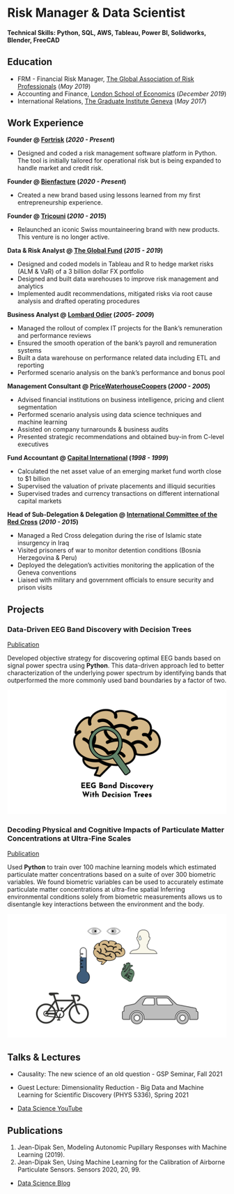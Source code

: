 # Risk Manager & Data Scientist

#### Technical Skills: Python, SQL, AWS, Tableau, Power BI, Solidworks, Blender, FreeCAD

## Education
- FRM - Financial Risk Manager, [The Global Association of Risk Professionals](https://www.garp.org/) (_May 2019_)								       
- Accounting and Finance, [London School of Economics](https://www.lse.ac.uk/) (_December 2019_)
- International Relations, [The Graduate Institute Geneva](https://www.graduateinstitute.ch/) (_May 2017_)

## Work Experience
**Founder @ [Fortrisk](https://fortrisk.com) (_2020 - Present_)**
- Designed and coded a risk management software platform in Python. The tool is initially tailored for operational risk but is being expanded to handle market and credit risk.

**Founder @ [Bienfacture](https://www.bienfacture.com) (_2020 - Present_)**
- Created a new brand based using lessons learned from my first entrepreneurship experience.

**Founder @ [Tricouni](https://web-production-47f7.up.railway.app) (_2010 - 2015_)**
- Relaunched an iconic Swiss mountaineering brand with new products. This venture is no longer active.

**Data & Risk Analyst @ [The Global Fund](https://www.theglobalfund.org) (_2015 - 2019_)**
- Designed and coded models in Tableau and R to hedge market risks (ALM & VaR) of a 3 billion dollar FX portfolio
- Designed and built data warehouses to improve risk management and analytics
- Implemented audit recommendations, mitigated risks via root cause analysis and drafted operating procedures

**Business Analyst @ [Lombard Odier](https://www.lombardodier.com) (_2005- 2009_)**
- Managed the rollout of complex IT projects for the Bank’s remuneration and performance reviews
- Ensured the smooth operation of the bank’s payroll and remuneration systems
- Built a data warehouse on performance related data including ETL and reporting
- Performed scenario analysis on the bank’s performance and bonus pool

**Management Consultant @ [PriceWaterhouseCoopers](https://www.pwc.com) (_2000 - 2005_)**
- Advised financial institutions on business intelligence, pricing and client segmentation
- Performed scenario analysis using data science techniques and machine learning
- Assisted on company turnarounds & business audits
- Presented strategic recommendations and obtained buy-in from C-level executives

**Fund Accountant @ [Capital International](https://www.capitalgroup.com) (_1998 - 1999_)**
- Calculated the net asset value of an emerging market fund worth close to $1 billion
- Supervised the valuation of private placements and illiquid securities
- Supervised trades and currency transactions on different international capital markets

**Head of Sub-Delegation & Delegation @ [International Committee of the Red Cross](https://www.ICRC.org) (_2010 - 2015_)**
- Managed a Red Cross delegation during the rise of Islamic state insurgency in Iraq
- Visited prisoners of war to monitor detention conditions (Bosnia Herzegovina & Peru)
- Deployed the delegation’s activities monitoring the application of the Geneva conventions
- Liaised with military and government officials to ensure security and prison visits


## Projects
### Data-Driven EEG Band Discovery with Decision Trees
[Publication](https://www.fortrisk.com)

Developed objective strategy for discovering optimal EEG bands based on signal power spectra using **Python**. This data-driven approach led to better characterization of the underlying power spectrum by identifying bands that outperformed the more commonly used band boundaries by a factor of two. 

![Project 1](/assets/img/eeg_band_discovery.jpeg)

### Decoding Physical and Cognitive Impacts of Particulate Matter Concentrations at Ultra-Fine Scales
[Publication](https://www.bienfacture.com)

Used **Python** to train over 100 machine learning models which estimated particulate matter concentrations based on a suite of over 300 biometric variables. We found biometric variables can be used to accurately estimate particulate matter concentrations at ultra-fine spatial Inferring environmental conditions solely from biometric measurements allows us to disentangle key interactions between the environment and the body.

![Bike Study](/assets/img/bike_study.jpeg)

## Talks & Lectures
- Causality: The new science of an old question - GSP Seminar, Fall 2021
- Guest Lecture: Dimensionality Reduction - Big Data and Machine Learning for Scientific Discovery (PHYS 5336), Spring 2021


- [Data Science YouTube](https://www.youtube.com)

## Publications
1. Jean-Dipak Sen, Modeling Autonomic Pupillary Responses with Machine Learning (2019).
2. Jean-Dipak Sen, Using Machine Learning for the Calibration of Airborne Particulate Sensors. Sensors 2020, 20, 99.

- [Data Science Blog](https://bienfacture.com)

